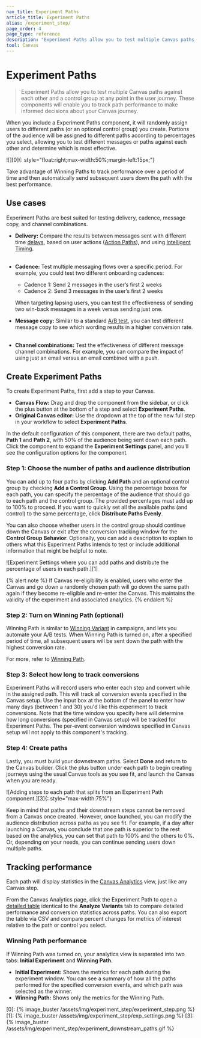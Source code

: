 ```yaml
---
nav_title: Experiment Paths 
article_title: Experiment Paths 
alias: /experiment_step/
page_order: 4
page_type: reference
description: "Experiment Paths allow you to test multiple Canvas paths against each other and a control group at any point in the user journey."
tool: Canvas
---
```


# Experiment Paths 

> Experiment Paths allow you to test multiple Canvas paths against each other and a control group at any point in the user journey. These components will enable you to track path performance to make informed decisions about your Canvas journey.

When you include a Experiment Paths component, it will randomly assign users to different paths (or an optional control group) you create. Portions of the audience will be assigned to different paths according to percentages you select, allowing you to test different messages or paths against each other and determine which is most effective.

![][0]{: style="float:right;max-width:50%;margin-left:15px;"}

Take advantage of Winning Paths to track performance over a period of time and then automatically send subsequent users down the path with the best performance.

## Use cases

Experiment Paths are best suited for testing delivery, cadence, message copy, and channel combinations.

- **Delivery:** Compare the results between messages sent with different time [delays]({{site.baseurl}}/user_guide/engagement_tools/canvas/canvas_components/delay_step/), based on user actions ([Action Paths]({{site.baseurl}}/user_guide/engagement_tools/canvas/canvas_components/action_paths/)), and using [Intelligent Timing]({{site.baseurl}}/docs/user_guide/intelligence/intelligent_timing/#canvas).<br><br>
- **Cadence:** Test multiple messaging flows over a specific period. For example, you could test two different onboarding cadences:
    - Cadence 1: Send 2 messages in the user’s first 2 weeks
    - Cadence 2: Send 3 messages in the user’s first 2 weeks
    
    When targeting lapsing users, you can test the effectiveness of sending two win-back messages in a week versus sending just one.
- **Message copy:** Similar to a standard [A/B test]({{site.baseurl}}/user_guide/engagement_tools/testing/multivariant_testing/), you can test different message copy to see which wording results in a higher conversion rate.<br><br>
- **Channel combinations:** Test the effectiveness of different message channel combinations. For example, you can compare the impact of using just an email versus an email combined with a push.

## Create Experiment Paths

To create Experiment Paths, first add a step to your Canvas. 

- **Canvas Flow:** Drag and drop the component from the sidebar, or click the <i class="fas fa-plus-circle"></i> plus button at the bottom of a step and select **Experiment Paths**. 
- **Original Canvas editor:** Use the dropdown at the top of the new full step in your workflow to select **Experiment Paths**.

In the default configuration of this component, there are two default paths, **Path 1** and **Path 2**, with 50% of the audience being sent down each path. Click the component to expand the **Experiment Settings** panel, and you'll see the configuration options for the component.

### Step 1: Choose the number of paths and audience distribution

You can add up to four paths by clicking **Add Path** and an optional control group by checking **Add a Control Group**. Using the percentage boxes for each path, you can specify the percentage of the audience that should go to each path and the control group. The provided percentages must add up to 100% to proceed. If you want to quickly set all the available paths (and control) to the same percentage, click **Distribute Paths Evenly**.

You can also choose whether users in the control group should continue down the Canvas or exit after the conversion tracking window for the **Control Group Behavior**. Optionally, you can add a description to explain to others what this Experiment Paths intends to test or include additional information that might be helpful to note.

![Experiment Settings where you can add paths and distribute the percentage of users in each path.][1]

{% alert note %}
If Canvas re-eligibility is enabled, users who enter the Canvas and go down a randomly chosen path will go down the same path again if they become re-eligible and re-enter the Canvas. This maintains the validity of the experiment and associated analytics.
{% endalert %}

### Step 2: Turn on Winning Path (optional)

Winning Path is similar to [Winning Variant]({{site.baseurl}}/user_guide/engagement_tools/testing/multivariant_testing/create_multivariate_campaign/#optimizations) in campaigns, and lets you automate your A/B tests. When Winning Path is turned on, after a specified period of time, all subsequent users will be sent down the path with the highest conversion rate.

For more, refer to [Winning Path]({{site.baseurl}}/user_guide/engagement_tools/canvas/canvas_components/experiment_step/winning_path).

### Step 3: Select how long to track conversions

Experiment Paths will record users who enter each step and convert while in the assigned path. This will track all conversion events specified in the Canvas setup. Use the input box at the bottom of the panel to enter how many days (between 1 and 30) you'd like this experiment to track conversions. Note that the time window you specify here will determine how long conversions (specified in Canvas setup) will be tracked for Experiment Paths. The per-event conversion windows specified in Canvas setup will not apply to this component's tracking. 

### Step 4: Create paths

Lastly, you must build your downstream paths. Select **Done** and return to the Canvas builder. Click the <i class="fas fa-plus-circle"></i> plus button under each path to begin creating journeys using the usual Canvas tools as you see fit, and launch the Canvas when you are ready.

![Adding steps to each path that splits from an Experiment Path component.][3]{: style="max-width:75%"}

Keep in mind that paths and their downstream steps cannot be removed from a Canvas once created. However, once launched, you can modify the audience distribution across paths as you see fit. For example, if a day after launching a Canvas, you conclude that one path is superior to the rest based on the analytics, you can set that path to 100% and the others to 0%. Or, depending on your needs, you can continue sending users down multiple paths.

## Tracking performance

Each path will display statistics in the [Canvas Analytics]({{site.baseurl}}/user_guide/engagement_tools/canvas/get_started/measuring_and_testing_with_canvas_analytics/) view, just like any Canvas step. 

From the Canvas Analytics page, click the Experiment Path to open a [detailed table]({{site.baseurl}}/user_guide/engagement_tools/canvas/get_started/measuring_and_testing_with_canvas_analytics/#performance-breakdown-by-variant) identical to the **Analyze Variants** tab to compare detailed performance and conversion statistics across paths. You can also export the table via CSV and compare percent changes for metrics of interest relative to the path or control you select.

### Winning Path performance

If Winning Path was turned on, your analytics view is separated into two tabs: **Initial Experiment** and **Winning Path**.

- **Initial Experiment:** Shows the metrics for each path during the experiment window. You can see a summary of how all the paths performed for the specified conversion events, and which path was selected as the winner.
- **Winning Path:** Shows only the metrics for the Winning Path.

[0]: {% image_buster /assets/img/experiment_step/experiment_step.png %}
[1]: {% image_buster /assets/img/experiment_step/exp_settings.png %}
[3]: {% image_buster /assets/img/experiment_step/experiment_downstream_paths.gif %}

